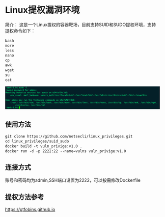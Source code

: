 # Linux提权漏洞环境

简介：
  这是一个Linux提权的容器靶场，目前支持SUID和SUDO提权环境，支持提权命令如下：
```vim
bash
more
less
nano
cp
awk
wget
su
cat
```
<div align="center">
  <img src="https://github.com/netsecli/linux_privileges/blob/main/sudo.png">
</div>

## 使用方法
```
git clone https://github.com/netsecli/linux_privileges.git
cd linux_privileges/suid_sudo
docker build -t vuln_privige:v1.0 .
docker run -d -p 2222:22 --name=vulns vuln_privige:v1.0
```
## 连接方式
账号和密码均为admin,SSH端口设置为2222，可以按需修改Dockerfile

## 提权方法参考
https://gtfobins.github.io

